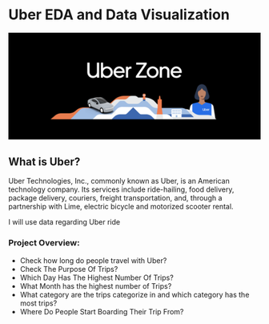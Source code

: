 <h1>Uber EDA and Data Visualization</h1>

<img src="uber.png" />

<h2>What is Uber?</h2>

<p>Uber Technologies, Inc., commonly known as Uber, is an American technology company. Its services include ride-hailing, food delivery, package delivery, couriers, freight transportation, and, through a partnership with Lime, electric bicycle and motorized scooter rental.</p>

<p>I will use data regarding Uber ride</p>

<h3>Project Overview:</h3>

<ul>
    <li>Check how long do people travel with Uber?</li>
    <li>Check The Purpose Of Trips?</li>
    <li>Which Day Has The Highest Number Of Trips?</li>
    <li>What Month has the highest number of Trips?</li>
    <li>What category are the trips categorize in and which category has the most trips?</li>
    <li>Where Do People Start Boarding Their Trip From?</li>
</ul>
